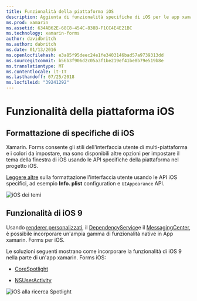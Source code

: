 ```yaml
---
title: Funzionalità della piattaforma iOS
description: Aggiunta di funzionalità specifiche di iOS per le app xamarin. Forms
ms.prod: xamarin
ms.assetid: 634AB62E-68C8-454C-838B-F1CC4E4E21BC
ms.technology: xamarin-forms
author: davidbritch
ms.author: dabritch
ms.date: 01/13/2016
ms.openlocfilehash: e3a85f95deec24e1fe3403146bad57a9739313dd
ms.sourcegitcommit: b56b3f906d2c05a3f1be219ef41be8b79e519b8e
ms.translationtype: MT
ms.contentlocale: it-IT
ms.lasthandoff: 07/25/2018
ms.locfileid: "39241292"
---
```

# <a name="ios-platform-features"></a>Funzionalità della piattaforma iOS

## <a name="ios-specific-formatting"></a>Formattazione di specifiche di iOS

Xamarin. Forms consente gli stili dell'interfaccia utente di multi-piattaforma e i colori da impostare, ma sono disponibili altre opzioni per impostare il tema della finestra di iOS usando le API specifiche della piattaforma nel progetto iOS.

[Leggere altre](theme.md) sulla formattazione l'interfaccia utente usando le API iOS specifici, ad esempio **Info. plist** configuration e `UIAppearance` API.

![](images/status-white-sml.png "iOS dei temi")

## <a name="ios-9-features"></a>Funzionalità di iOS 9

Usando [renderer personalizzati](~/xamarin-forms/app-fundamentals/custom-renderer/index.md), il [DependencyService](~/xamarin-forms/app-fundamentals/dependency-service/index.md)e il [MessagingCenter](~/xamarin-forms/app-fundamentals/messaging-center.md), è possibile incorporare un'ampia gamma di funzionalità native in App xamarin. Forms per iOS.

Le soluzioni seguenti mostrano come incorporare la funzionalità di iOS 9 nella parte di un'app xamarin. Forms iOS:

* [CoreSpotlight](https://github.com/xamarin/recipes/tree/master/Recipes/xamarin-forms/iOS/core-spotlight-search)

* [NSUserActivity](https://github.com/xamarin/recipes/tree/master/Recipes/xamarin-forms/iOS/nsuseractivity-search)

![](images/corespotlight.png "iOS alla ricerca Spotlight")

